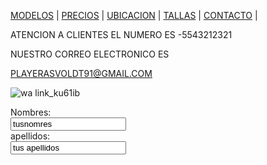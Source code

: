 [MODELOS](./MODELOS.MD) | [PRECIOS](./PRECIOS.MD) | [UBICACION](./UBICACION.MD) | [TALLAS](./TALLAS.MD) | [CONTACTO](./CONTACTO.MD) |

ATENCION A CLIENTES EL NUMERO ES 
  -5543212321
  
  NUESTRO CORREO ELECTRONICO ES 
  
  PLAYERASVOLDT91@GMAIL.COM
  
  
  ![wa link_ku61ib](https://user-images.githubusercontent.com/100168748/158484608-7e0445ac-aa94-4047-81fc-5abbc244a7b9.png)

<form>
  <label for="name">Nombres:</label><br>
  <input type="text" id="lname" name="name" value= "tusnomres"><br>
  <label for="lname">apellidos:</label><br>
  <input type="text" id="lname" value= "tus apellidos"><br>
</form>
